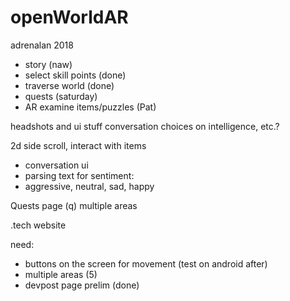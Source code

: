 # openWorldAR
adrenalan 2018 

- story (naw)
- select skill points (done)
- traverse world (done)
- quests (saturday)
- AR examine items/puzzles (Pat)

headshots and ui stuff
conversation choices on intelligence, etc.?

2d side scroll, interact with items

- conversation ui 
- parsing text for sentiment:
- aggressive, neutral, sad, happy

Quests page (q)
multiple areas

.tech website

need:
- buttons on the screen for movement (test on android after)
- multiple areas (5)
- devpost page prelim (done)